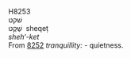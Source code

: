 <body>
  <p>H8253<br>  שׁקט  <br> שֶׁקֶט  ‎  sheqeṭ  <br><i>sheh‘-ket </i><br>From <a href="h8252.htm">8252</a>  <i>tranquillity: - </i>quietness.<br></p>
 </body>